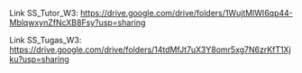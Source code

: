 Link SS_Tutor_W3: https://drive.google.com/drive/folders/1WujtMlWI6qp44-MblqwxynZfNcXB8Fsy?usp=sharing


Link SS_Tugas_W3: https://drive.google.com/drive/folders/14tdMfJt7uX3Y8omr5xg7N6zrKfT1Xjku?usp=sharing
